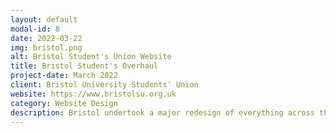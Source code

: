 ```yaml
---
layout: default
modal-id: 8
date: 2022-03-22
img: bristol.png
alt: Bristol Student's Union Website
title: Bristol Student's Overhaul
project-date: March 2022
client: Bristol University Students' Union
website: https://www.bristolsu.org.uk
category: Website Design
description: Bristol undertook a major redesign of everything across their portfolio. Working with their team to deliver in a relatively compact time frame with custom pages and code across the site gave them a fully bespoke look and feel which would have been impossible with a single designer for their deadline.
---
```

